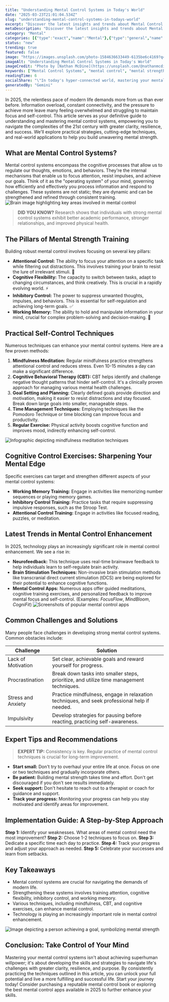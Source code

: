 ```yaml
---
title: "Understanding Mental Control Systems in Today's World"
date: "2025-03-23T21:01:04.534Z"
slug: "understanding-mental-control-systems-in-todays-world"
excerpt: "Discover the latest insights and trends about Mental Control Systems. This comprehensive guide covers everything you need to know about Mental Control Systems in 2025."
metaDescription: "Discover the latest insights and trends about Mental Control Systems. This comprehensive guide covers everything you need to know about Mental Control Syst..."
category: "Mental"
categories: [{"type":"exact","name":"Mental"},{"type":"general","name":"Neuroscience"},{"type":"medium","name":"Neurotechnology"},{"type":"specific","name":"Brain-Computer Interfaces"},{"type":"niche","name":"Neural Decoding"}]
status: "new"
trending: true
featured: false
image: "https://images.unsplash.com/photo-1584636633449-6135be6c4169?q=85&w=1200&fit=max&fm=webp&auto=compress"
imageAlt: "Understanding Mental Control Systems in Today's World"
imageCredit: "Photo by [Nathan McDine](https://unsplash.com/@nathanmcdine) on Unsplash"
keywords: ["Mental Control Systems", "mental control", "mental strength training", "improve mental focus", "self control techniques", "cognitive control exercises", "buy mental control book", "mental discipline strategies", "enhance mental clarity", "best mental control apps"]
readingTime: 6
socialShare: "\"In today's hyper-connected world, mastering your mental control systems isn't a luxury—it's a necessity for thriving.  Unlock your potential through consistent practice and strategic training.\""
generatedBy: "Gemini"
---
```




In 2025, the relentless pace of modern life demands more from us than ever before.  Information overload, constant connectivity, and the pressure to achieve more leave many feeling overwhelmed and struggling to maintain focus and self-control.  This article serves as your definitive guide to understanding and mastering mental control systems, empowering you to navigate the complexities of the 21st century with greater clarity, resilience, and success.  We'll explore practical strategies, cutting-edge techniques, and real-world applications to help you build unwavering mental strength.

## What are Mental Control Systems?

Mental control systems encompass the cognitive processes that allow us to regulate our thoughts, emotions, and behaviors.  They're the internal mechanisms that enable us to focus attention, resist impulses, and achieve our goals.  Think of it as the "operating system" of your mind, governing how efficiently and effectively you process information and respond to challenges.  These systems are not static; they are dynamic and can be strengthened and refined through consistent training. ![Brain image highlighting key areas involved in mental control](https://images.unsplash.com/photo-1516302752625-fcc3c50ae61f?q=85&w=1200&fit=max&fm=webp&auto=compress)

> **DID YOU KNOW?**  Research shows that individuals with strong mental control systems exhibit better academic performance, stronger relationships, and improved physical health.

## The Pillars of Mental Strength Training

Building robust mental control involves focusing on several key pillars:

* **Attentional Control:**  The ability to focus your attention on a specific task while filtering out distractions.  This involves training your brain to resist the lure of irrelevant stimuli.  🔑
* **Cognitive Flexibility:** The capacity to switch between tasks, adapt to changing circumstances, and think creatively.  This is crucial in a rapidly evolving world. ⚡
* **Inhibitory Control:**  The power to suppress unwanted thoughts, impulses, and behaviors.  This is essential for self-regulation and achieving long-term goals. ✅
* **Working Memory:** The ability to hold and manipulate information in your mind, crucial for complex problem-solving and decision-making. 🧠

## Practical Self-Control Techniques

Numerous techniques can enhance your mental control systems.  Here are a few proven methods:

1. **Mindfulness Meditation:** Regular mindfulness practice strengthens attentional control and reduces stress.  Even 10-15 minutes a day can make a significant difference.
2. **Cognitive Behavioral Therapy (CBT):** CBT helps identify and challenge negative thought patterns that hinder self-control.  It's a clinically proven approach for managing various mental health challenges.
3. **Goal Setting and Planning:** Clearly defined goals provide direction and motivation, making it easier to resist distractions and stay focused.  Break down large goals into smaller, manageable steps.
4. **Time Management Techniques:** Employing techniques like the Pomodoro Technique or time blocking can improve focus and productivity.
5. **Regular Exercise:** Physical activity boosts cognitive function and improves mood, indirectly enhancing self-control.

![Infographic depicting mindfulness meditation techniques](https://images.unsplash.com/photo-1584636633449-6135be6c4169?q=85&w=1200&fit=max&fm=webp&auto=compress)

## Cognitive Control Exercises: Sharpening Your Mental Edge

Specific exercises can target and strengthen different aspects of your mental control systems:

* **Working Memory Training:** Engage in activities like memorizing number sequences or playing memory games.
* **Inhibitory Control Training:** Practice tasks that require suppressing impulsive responses, such as the Stroop Test.
* **Attentional Control Training:**  Engage in activities like focused reading, puzzles, or meditation.

## Latest Trends in Mental Control Enhancement

In 2025, technology plays an increasingly significant role in mental control enhancement.  We see a rise in:

* **Neurofeedback:**  This technique uses real-time brainwave feedback to help individuals learn to self-regulate brain activity.
* **Brain Stimulation Techniques:**  Non-invasive brain stimulation methods like transcranial direct current stimulation (tDCS) are being explored for their potential to enhance cognitive functions.
* **Mental Control Apps:**  Numerous apps offer guided meditations, cognitive training exercises, and personalized feedback to improve mental focus and self-control.  (Examples: *FocusFlow*, *MindBloom*, *CogniFit*)  ![Screenshots of popular mental control apps](https://images.unsplash.com/photo-1500099817043-86d46000d58f?q=85&w=1200&fit=max&fm=webp&auto=compress)

## Common Challenges and Solutions

Many people face challenges in developing strong mental control systems.  Common obstacles include:

| Challenge                     | Solution                                                                   |
|------------------------------|---------------------------------------------------------------------------|
| Lack of Motivation           | Set clear, achievable goals and reward yourself for progress.                |
| Procrastination              | Break down tasks into smaller steps, prioritize, and utilize time management techniques. |
| Stress and Anxiety           | Practice mindfulness, engage in relaxation techniques, and seek professional help if needed. |
| Impulsivity                  | Develop strategies for pausing before reacting, practicing self-awareness.     |

## Expert Tips and Recommendations

> **EXPERT TIP:** Consistency is key.  Regular practice of mental control techniques is crucial for long-term improvement.

* **Start small:**  Don't try to overhaul your entire life at once.  Focus on one or two techniques and gradually incorporate others.
* **Be patient:**  Building mental strength takes time and effort.  Don't get discouraged if you don't see results immediately.
* **Seek support:**  Don't hesitate to reach out to a therapist or coach for guidance and support.
* **Track your progress:**  Monitoring your progress can help you stay motivated and identify areas for improvement.

##  Implementation Guide:  A Step-by-Step Approach

**Step 1:** Identify your weaknesses. What areas of mental control need the most improvement?
**Step 2:** Choose 1-2 techniques to focus on.
**Step 3:** Dedicate a specific time each day to practice.
**Step 4:** Track your progress and adjust your approach as needed.
**Step 5:**  Celebrate your successes and learn from setbacks.

## Key Takeaways

* Mental control systems are crucial for navigating the demands of modern life.
* Strengthening these systems involves training attention, cognitive flexibility, inhibitory control, and working memory.
* Various techniques, including mindfulness, CBT, and cognitive exercises, can enhance mental control.
* Technology is playing an increasingly important role in mental control enhancement.

![Image depicting a person achieving a goal, symbolizing mental strength](https://images.unsplash.com/photo-1493836512294-502baa1986e2?q=85&w=1200&fit=max&fm=webp&auto=compress)

## Conclusion:  Take Control of Your Mind

Mastering your mental control systems isn't about achieving superhuman willpower; it's about developing the skills and strategies to navigate life's challenges with greater clarity, resilience, and purpose.  By consistently practicing the techniques outlined in this article, you can unlock your full potential and live a more fulfilling and successful life.  Start your journey today!  Consider purchasing a reputable mental control book or exploring the best mental control apps available in 2025 to further enhance your skills.

